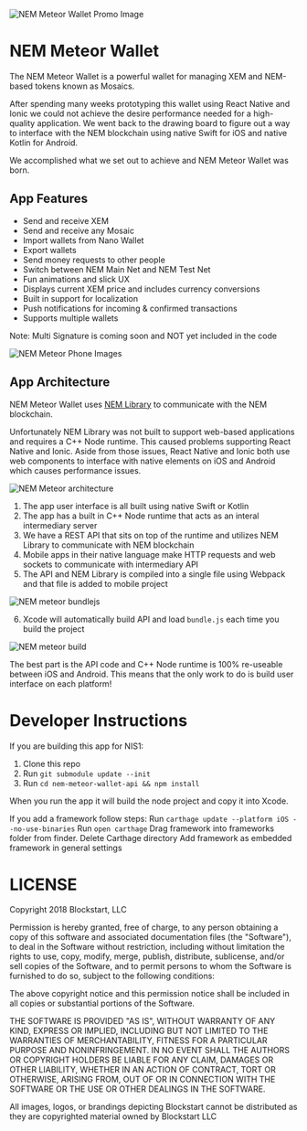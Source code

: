 ![NEM Meteor Wallet Promo Image](https://s3.amazonaws.com/devslopes-qa-forum/readme-nem-meteor-promo.png)
# NEM Meteor Wallet

The NEM Meteor Wallet is a powerful wallet for managing XEM and NEM-based tokens known as Mosaics.

After spending many weeks prototyping this wallet using React Native and Ionic we could not achieve the desire performance needed for a high-quality application. We went back to the drawing board to figure out a way to interface with the NEM blockchain using native Swift for iOS and native Kotlin for Android.  

We accomplished what we set out to achieve and NEM Meteor Wallet was born.

## App Features

*  Send and receive XEM
*  Send and receive any Mosaic
*  Import wallets from Nano Wallet
*  Export wallets
*  Send money requests to other people
*  Switch between NEM Main Net and NEM Test Net
*  Fun animations and slick UX
*  Displays current XEM price and includes currency conversions
*  Built in support for localization
*  Push notifications for incoming & confirmed transactions
*  Supports multiple wallets

Note: Multi Signature is coming soon and NOT yet included in the code

![NEM Meteor Phone Images](https://s3.amazonaws.com/devslopes-qa-forum/meteor-readme-phones-3.png)

## App Architecture

NEM Meteor Wallet uses [NEM Library](https://github.com/aleixmorgadas/nem-library-ts) to communicate with the NEM blockchain.

Unfortunately NEM Library was not built to support web-based applications and requires a C++ Node runtime. This caused problems supporting React Native and Ionic. Aside from those issues, React Native and Ionic both use web components to interface with native elements on iOS and Android which causes performance issues.


![NEM Meteor architecture](https://s3.amazonaws.com/devslopes-qa-forum/meteor-readme-architecture.png)

1. The app user interface is all built using native Swift or Kotlin
2. The app has a built in C++ Node runtime that acts as an interal intermediary server
3. We have a REST API that sits on top of the runtime and utilizes NEM Library to communicate with NEM blockchain
4. Mobile apps in their native language make HTTP requests and web sockets to communicate with intermediary API
5. The API and NEM Library is compiled into a single file using Webpack and that file is added to mobile project

![NEM meteor bundlejs](https://s3.amazonaws.com/devslopes-qa-forum/meteor-readme-bundle-js.png)

6. Xcode will automatically build API and load `bundle.js` each time you build the project

![NEM meteor build](https://s3.amazonaws.com/devslopes-qa-forum/meteor-readme-build.png)

The best part is the API code and C++ Node runtime is 100% re-useable between iOS and Android. This means that the only work to do is build user interface on each platform!

# Developer Instructions

If you are building this app for NIS1:

1.  Clone this repo
2.  Run `git submodule update --init`
5.  Run `cd nem-meteor-wallet-api && npm install`


When you run the app it will build the node project and copy it into Xcode.


If you add a framework follow steps:
Run `carthage update --platform iOS --no-use-binaries`
Run `open carthage`
Drag framework into frameworks folder from finder.
Delete Carthage directory
Add framework as embedded framework in general settings

# LICENSE

Copyright 2018 Blockstart, LLC

Permission is hereby granted, free of charge, to any person obtaining a copy of this software and associated documentation files (the "Software"), to deal in the Software without restriction, including without limitation the rights to use, copy, modify, merge, publish, distribute, sublicense, and/or sell copies of the Software, and to permit persons to whom the Software is furnished to do so, subject to the following conditions:

The above copyright notice and this permission notice shall be included in all copies or substantial portions of the Software.

THE SOFTWARE IS PROVIDED "AS IS", WITHOUT WARRANTY OF ANY KIND, EXPRESS OR IMPLIED, INCLUDING BUT NOT LIMITED TO THE WARRANTIES OF MERCHANTABILITY, FITNESS FOR A PARTICULAR PURPOSE AND NONINFRINGEMENT. IN NO EVENT SHALL THE AUTHORS OR COPYRIGHT HOLDERS BE LIABLE FOR ANY CLAIM, DAMAGES OR OTHER LIABILITY, WHETHER IN AN ACTION OF CONTRACT, TORT OR OTHERWISE, ARISING FROM, OUT OF OR IN CONNECTION WITH THE SOFTWARE OR THE USE OR OTHER DEALINGS IN THE SOFTWARE.

All images, logos, or brandings depicting Blockstart cannot be distributed as they are copyrighted material owned by Blockstart LLC
